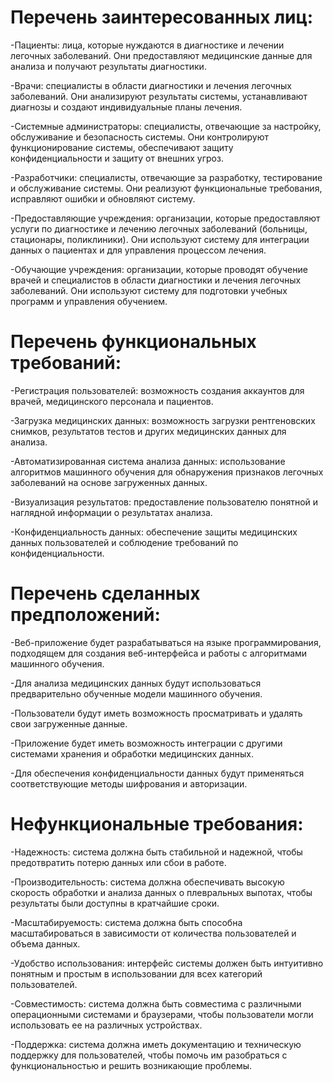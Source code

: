 # Перечень заинтересованных лиц: 
-Пациенты: лица, которые нуждаются в диагностике и лечении легочных заболеваний. Они предоставляют медицинские данные для анализа и получают результаты диагностики.

-Врачи: специалисты в области диагностики и лечения легочных заболеваний. Они анализируют результаты системы, устанавливают диагнозы и создают индивидуальные планы лечения.

-Системные администраторы: специалисты, отвечающие за настройку, обслуживание и безопасность системы. Они контролируют функционирование системы, обеспечивают защиту конфиденциальности и защиту от внешних угроз.

-Разработчики: специалисты, отвечающие за разработку, тестирование и обслуживание системы. Они реализуют функциональные требования, исправляют ошибки и обновляют систему.

-Предоставляющие учреждения: организации, которые предоставляют услуги по диагностике и лечению легочных заболеваний (больницы, стационары, поликлиники). Они используют систему для интеграции данных о пациентах и для управления процессом лечения.

-Обучающие учреждения: организации, которые проводят обучение врачей и специалистов в области диагностики и лечения легочных заболеваний. Они используют систему для подготовки учебных программ и управления обучением.
# Перечень функциональных требований:
-Регистрация пользователей: возможность создания аккаунтов для врачей, медицинского персонала и пациентов.

-Загрузка медицинских данных: возможность загрузки рентгеновских снимков, результатов тестов и других медицинских данных для анализа.

-Автоматизированная система анализа данных: использование алгоритмов машинного обучения для обнаружения признаков легочных заболеваний на основе загруженных данных.

-Визуализация результатов: предоставление пользователю понятной и наглядной информации о результатах анализа.

-Конфиденциальность данных: обеспечение защиты медицинских данных пользователей и соблюдение требований по конфиденциальности.
# Перечень сделанных предположений:
-Веб-приложение будет разрабатываться на языке программирования, подходящем для создания веб-интерфейса и работы с алгоритмами машинного обучения.

-Для анализа медицинских данных будут использоваться предварительно обученные модели машинного обучения.

-Пользователи будут иметь возможность просматривать и удалять свои загруженные данные.

-Приложение будет иметь возможность интеграции с другими системами хранения и обработки медицинских данных.

-Для обеспечения конфиденциальности данных будут применяться соответствующие методы шифрования и авторизации.
# Нефункциональные требования:
-Надежность: система должна быть стабильной и надежной, чтобы предотвратить потерю данных или сбои в работе.

-Производительность: система должна обеспечивать высокую скорость обработки и анализа данных о плевральных выпотах, чтобы результаты были доступны в кратчайшие сроки.

-Масштабируемость: система должна быть способна масштабироваться в зависимости от количества пользователей и объема данных.

-Удобство использования: интерфейс системы должен быть интуитивно понятным и простым в использовании для всех категорий пользователей.

-Совместимость: система должна быть совместима с различными операционными системами и браузерами, чтобы пользователи могли использовать ее на различных устройствах.

-Поддержка: система должна иметь документацию и техническую поддержку для пользователей, чтобы помочь им разобраться с функциональностью и решить возникающие проблемы.
